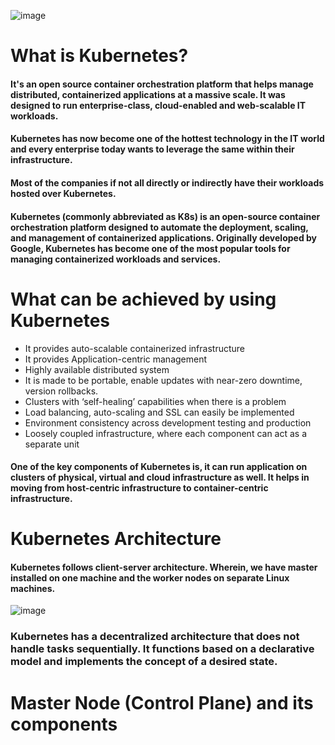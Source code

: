 ![image](https://github.com/awsbatch/my-k8s/assets/110165635/d8180936-592c-402c-bca3-769a58a41be3)

# What is Kubernetes?

#### It's an open source container orchestration platform that helps manage distributed, containerized applications at a massive scale. It was designed to run enterprise-class, cloud-enabled and web-scalable IT workloads.
#### Kubernetes has now become one of the hottest technology in the IT world and every enterprise today wants to leverage the same within their infrastructure.
#### Most of the companies if not all directly or indirectly have their workloads hosted over Kubernetes.

#### Kubernetes (commonly abbreviated as K8s) is an open-source container orchestration platform designed to automate the deployment, scaling, and management of containerized applications. Originally developed by Google, Kubernetes has become one of the most popular tools for managing containerized workloads and services.

# What can be achieved by using Kubernetes
* It provides auto-scalable containerized infrastructure
* It provides Application-centric management
* Highly available distributed system
* It is made to be portable, enable updates with near-zero downtime, version rollbacks.
* Clusters with ‘self-healing’ capabilities when there is a problem
* Load balancing, auto-scaling and SSL can easily be implemented
* Environment consistency across development testing and production
* Loosely coupled infrastructure, where each component can act as a separate unit

#### One of the key components of Kubernetes is, it can run application on clusters of physical, virtual and cloud infrastructure as well. It helps in moving from host-centric infrastructure to container-centric infrastructure.

# Kubernetes Architecture

#### Kubernetes follows client-server architecture. Wherein, we have master installed on one machine and the worker nodes on separate Linux machines.

![image](https://github.com/awsbatch/my-k8s/assets/110165635/e69da1b8-e790-4b93-897f-191310ee5969)

### Kubernetes has a decentralized architecture that does not handle tasks sequentially. It functions based on a declarative model and implements the concept of a desired state.

# Master Node (Control Plane) and its components
